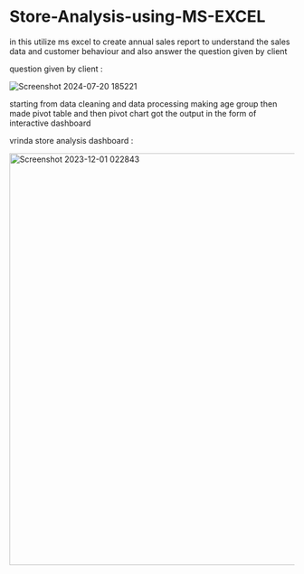 # Store-Analysis-using-MS-EXCEL

in this utilize ms excel to create annual sales report to understand the sales data and customer behaviour 
and also answer the question given by client 

question given by client :

![Screenshot 2024-07-20 185221](https://github.com/user-attachments/assets/aa48b776-639b-4a0a-acee-6b764e08b925)


starting from data cleaning and data processing making age group 
then made pivot table and then pivot chart 
got the output in the form of interactive dashboard 

vrinda store analysis dashboard :

<img width="729" alt="Screenshot 2023-12-01 022843" src="https://github.com/user-attachments/assets/b707988e-6cff-411f-8935-c62a44de185f">


